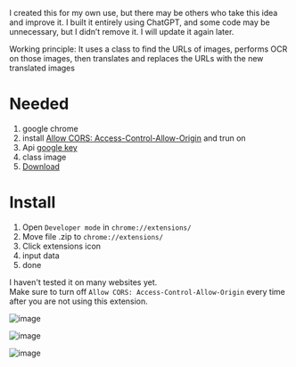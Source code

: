 I created this for my own use, but there may be others who take this idea and improve it. I built it entirely using ChatGPT, and some code may be unnecessary, but I didn’t remove it. I will update it again later.

Working principle: It uses a class to find the URLs of images, performs OCR on those images, then translates and replaces the URLs with the new translated images

# Needed
1. google chrome
2. install [Allow CORS: Access-Control-Allow-Origin](https://chromewebstore.google.com/detail/allow-cors-access-control/lhobafahddgcelffkeicbaginigeejlf) and trun on
3. Api [google key](https://console.cloud.google.com/apis/credentials)
4. class image
5. [Download](https://github.com/Kuju29/Translate-image-manga-In-Page/archive/refs/heads/main.zip)

# Install
1. Open `Developer mode` in `chrome://extensions/`
2. Move file .zip to `chrome://extensions/`
3. Click extensions icon
4. input data
5. done

I haven't tested it on many websites yet.\
Make sure to turn off `Allow CORS: Access-Control-Allow-Origin` every time after you are not using this extension.

![image](https://github.com/user-attachments/assets/4ebf4695-694e-4825-a23d-83d36c844e59)

![image](https://github.com/user-attachments/assets/4cfb75d3-30b6-42cc-8535-b66062b9cf92)

![image](https://github.com/user-attachments/assets/3d3616a1-7363-473e-9299-598aabd776c0)

